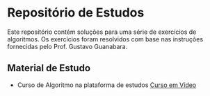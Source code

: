 # Repositório de Estudos

Este repositório contém soluções para uma série de exercícios de algoritmos. Os exercícios foram resolvidos com base nas instruções fornecidas pelo Prof. Gustavo Guanabara.

## Material de Estudo

- Curso de Algoritmo na plataforma de estudos [Curso em Vídeo](https://www.cursoemvideo.com/curso/curso-de-algoritmo/)